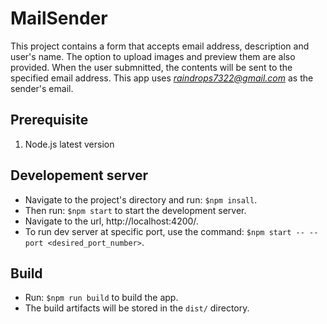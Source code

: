 # MailSender

This project contains a form that accepts email address, description and user's name. The option to upload images and preview them are also provided. When the user submnitted, the contents will be sent to the specified email address. This app uses *raindrops7322@gmail.com* as the sender's email.

## Prerequisite
1. Node.js latest version

## Developement server
- Navigate to the project's directory and run: `$npm insall`.
- Then run: `$npm start` to start the development server.
- Navigate to the url, http://localhost:4200/.
- To run dev server at specific port, use the command: `$npm start -- --port <desired_port_number>`.

## Build
- Run: `$npm run build` to build the app.
- The build artifacts will be stored in the `dist/` directory.